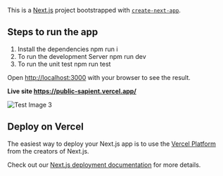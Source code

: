 This is a [Next.js](https://nextjs.org/) project bootstrapped with [`create-next-app`](https://github.com/vercel/next.js/tree/canary/packages/create-next-app).

## Steps to run the app

1. Install the dependencies
   npm run i
2. To run the development Server
   npm run dev
3. To run the unit test
   npm run test

Open [http://localhost:3000](http://localhost:3000) with your browser to see the result.

**Live site https://public-sapient.vercel.app/**

![Test Image 3]("./vercel.svg")

## Deploy on Vercel

The easiest way to deploy your Next.js app is to use the [Vercel Platform](https://vercel.com/import?utm_medium=default-template&filter=next.js&utm_source=create-next-app&utm_campaign=create-next-app-readme) from the creators of Next.js.

Check out our [Next.js deployment documentation](https://nextjs.org/docs/deployment) for more details.
